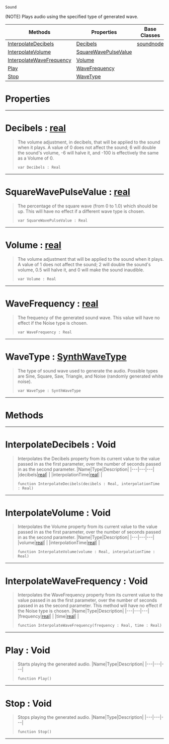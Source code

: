  `Sound`

(NOTE) Plays audio using the specified type of generated wave.

|Methods|Properties|Base Classes|Derived Classes|
|---|---|---|---|
|[InterpolateDecibels](generatedwavenode.md#interpolatedecibels-void)|[Decibels](generatedwavenode.md#decibels-zilch-engine-doc)|[soundnode](soundnode.md)| |
|[InterpolateVolume](generatedwavenode.md#interpolatevolume-void)|[SquareWavePulseValue](generatedwavenode.md#squarewavepulsevalue-zer)| | |
|[InterpolateWaveFrequency](generatedwavenode.md#interpolatewavefrequency)|[Volume](generatedwavenode.md#volume-zilch-engine-docum)| | |
|[Play](generatedwavenode.md#play-void)|[WaveFrequency](generatedwavenode.md#wavefrequency-zilch-engin)| | |
|[Stop](generatedwavenode.md#stop-void)|[WaveType](generatedwavenode.md#wavetype-zilch-engine-doc)| | |


 #  Properties


---  
 #  Decibels : [real](../nada_base_types/real.md)

> The volume adjustment, in decibels, that will be applied to the sound when it plays. A value of 0 does not affect the sound; 6 will double the sound's volume, -6 will halve it, and -100 is effectively the same as a Volume of 0.
> ```TS:Nada
> var Decibels : Real


---  
 #  SquareWavePulseValue : [real](../nada_base_types/real.md)

> The percentage of the square wave (from 0 to 1.0) which should be up. This will have no effect if a different wave type is chosen.
> ```TS:Nada
> var SquareWavePulseValue : Real


---  
 #  Volume : [real](../nada_base_types/real.md)

> The volume adjustment that will be applied to the sound when it plays. A value of 1 does not affect the sound; 2 will double the sound's volume, 0.5 will halve it, and 0 will make the sound inaudible.
> ```TS:Nada
> var Volume : Real


---  
 #  WaveFrequency : [real](../nada_base_types/real.md)

> The frequency of the generated sound wave. This value will have no effect if the Noise type is chosen.
> ```TS:Nada
> var WaveFrequency : Real


---  
 #  WaveType : [SynthWaveType](../enum_reference.md#synthwavetype)

> The type of sound wave used to generate the audio. Possible types are Sine, Square, Saw, Triangle, and Noise (randomly generated white noise).
> ```TS:Nada
> var WaveType : SynthWaveType


---  
 #  Methods


---  
 #  InterpolateDecibels : Void

> Interpolates the Decibels property from its current value to the value passed in as the first parameter, over the number of seconds passed in as the second parameter.
> |Name|Type|Description|
> |---|---|---|
> |decibels|[real](../nada_base_types/real.md)| |
> |interpolationTime|[real](../nada_base_types/real.md)| |
> ```TS:Nada
> function InterpolateDecibels(decibels : Real, interpolationTime : Real)
> ``` 


---  
 #  InterpolateVolume : Void

> Interpolates the Volume property from its current value to the value passed in as the first parameter, over the number of seconds passed in as the second parameter.
> |Name|Type|Description|
> |---|---|---|
> |volume|[real](../nada_base_types/real.md)| |
> |interpolationTime|[real](../nada_base_types/real.md)| |
> ```TS:Nada
> function InterpolateVolume(volume : Real, interpolationTime : Real)
> ``` 


---  
 #  InterpolateWaveFrequency : Void

> Interpolates the WaveFrequency property from its current value to the value passed in as the first parameter, over the number of seconds passed in as the second parameter. This method will have no effect if the Noise type is chosen.
> |Name|Type|Description|
> |---|---|---|
> |frequency|[real](../nada_base_types/real.md)| |
> |time|[real](../nada_base_types/real.md)| |
> ```TS:Nada
> function InterpolateWaveFrequency(frequency : Real, time : Real)
> ``` 


---  
 #  Play : Void

> Starts playing the generated audio.
> |Name|Type|Description|
> |---|---|---|
> ```TS:Nada
> function Play()
> ``` 


---  
 #  Stop : Void

> Stops playing the generated audio.
> |Name|Type|Description|
> |---|---|---|
> ```TS:Nada
> function Stop()
> ``` 


---  
 

 